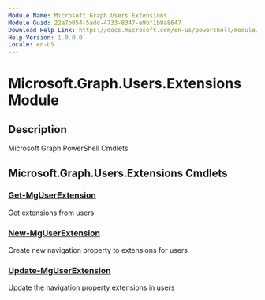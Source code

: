```yaml
---
Module Name: Microsoft.Graph.Users.Extensions
Module Guid: 22a7b054-5add-4733-8347-e9bf1b9a8647
Download Help Link: https://docs.microsoft.com/en-us/powershell/module/microsoft.graph.users.extensions
Help Version: 1.0.0.0
Locale: en-US
---
```


# Microsoft.Graph.Users.Extensions Module
## Description
Microsoft Graph PowerShell Cmdlets

## Microsoft.Graph.Users.Extensions Cmdlets
### [Get-MgUserExtension](Get-MgUserExtension.md)
Get extensions from users

### [New-MgUserExtension](New-MgUserExtension.md)
Create new navigation property to extensions for users

### [Update-MgUserExtension](Update-MgUserExtension.md)
Update the navigation property extensions in users

